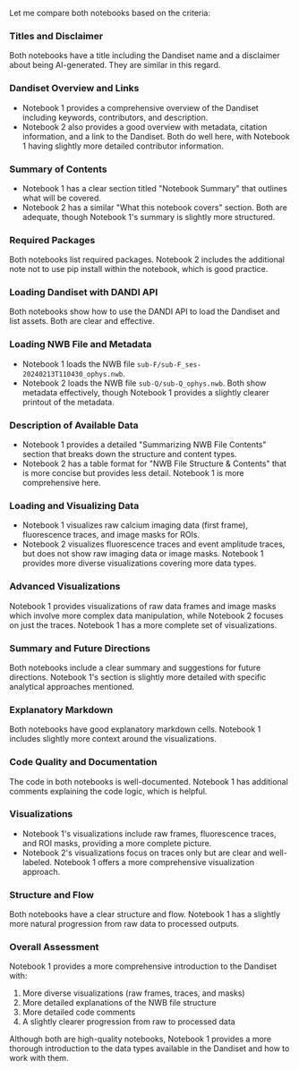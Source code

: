 Let me compare both notebooks based on the criteria:

### Titles and Disclaimer
Both notebooks have a title including the Dandiset name and a disclaimer about being AI-generated. They are similar in this regard.

### Dandiset Overview and Links
- Notebook 1 provides a comprehensive overview of the Dandiset including keywords, contributors, and description.
- Notebook 2 also provides a good overview with metadata, citation information, and a link to the Dandiset.
Both do well here, with Notebook 1 having slightly more detailed contributor information.

### Summary of Contents
- Notebook 1 has a clear section titled "Notebook Summary" that outlines what will be covered.
- Notebook 2 has a similar "What this notebook covers" section.
Both are adequate, though Notebook 1's summary is slightly more structured.

### Required Packages
Both notebooks list required packages. Notebook 2 includes the additional note not to use pip install within the notebook, which is good practice.

### Loading Dandiset with DANDI API
Both notebooks show how to use the DANDI API to load the Dandiset and list assets. Both are clear and effective.

### Loading NWB File and Metadata
- Notebook 1 loads the NWB file `sub-F/sub-F_ses-20240213T110430_ophys.nwb`.
- Notebook 2 loads the NWB file `sub-Q/sub-Q_ophys.nwb`.
Both show metadata effectively, though Notebook 1 provides a slightly clearer printout of the metadata.

### Description of Available Data
- Notebook 1 provides a detailed "Summarizing NWB File Contents" section that breaks down the structure and content types.
- Notebook 2 has a table format for "NWB File Structure & Contents" that is more concise but provides less detail.
Notebook 1 is more comprehensive here.

### Loading and Visualizing Data
- Notebook 1 visualizes raw calcium imaging data (first frame), fluorescence traces, and image masks for ROIs.
- Notebook 2 visualizes fluorescence traces and event amplitude traces, but does not show raw imaging data or image masks.
Notebook 1 provides more diverse visualizations covering more data types.

### Advanced Visualizations
Notebook 1 provides visualizations of raw data frames and image masks which involve more complex data manipulation, while Notebook 2 focuses on just the traces. Notebook 1 has a more complete set of visualizations.

### Summary and Future Directions
Both notebooks include a clear summary and suggestions for future directions. Notebook 1's section is slightly more detailed with specific analytical approaches mentioned.

### Explanatory Markdown
Both notebooks have good explanatory markdown cells. Notebook 1 includes slightly more context around the visualizations.

### Code Quality and Documentation
The code in both notebooks is well-documented. Notebook 1 has additional comments explaining the code logic, which is helpful.

### Visualizations
- Notebook 1's visualizations include raw frames, fluorescence traces, and ROI masks, providing a more complete picture.
- Notebook 2's visualizations focus on traces only but are clear and well-labeled.
Notebook 1 offers a more comprehensive visualization approach.

### Structure and Flow
Both notebooks have a clear structure and flow. Notebook 1 has a slightly more natural progression from raw data to processed outputs.

### Overall Assessment
Notebook 1 provides a more comprehensive introduction to the Dandiset with:
1. More diverse visualizations (raw frames, traces, and masks)
2. More detailed explanations of the NWB file structure
3. More detailed code comments
4. A slightly clearer progression from raw to processed data

Although both are high-quality notebooks, Notebook 1 provides a more thorough introduction to the data types available in the Dandiset and how to work with them.